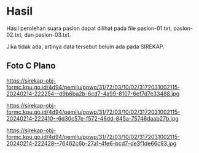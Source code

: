# Hasil

Hasil perolehan suara paslon dapat dilihat pada file paslon-01.txt, paslon-02.txt, dan paslon-03.txt.

Jika tidak ada, artinya data tersebut belum ada pada SIREKAP.

## Foto C Plano

https://sirekap-obj-formc.kpu.go.id/4d94/pemilu/ppwp/31/72/03/10/02/3172031002115-20240214-222254--d9b6ba2b-6cd7-4a99-8107-6ef7d7e33488.jpg

https://sirekap-obj-formc.kpu.go.id/4d94/pemilu/ppwp/31/72/03/10/02/3172031002115-20240214-222410--6d30c57e-f572-46dd-845a-75746daab27b.jpg

https://sirekap-obj-formc.kpu.go.id/4d94/pemilu/ppwp/31/72/03/10/02/3172031002115-20240214-222428--76462c6b-27a1-4fe6-bcd7-de3f1de66c93.jpg
